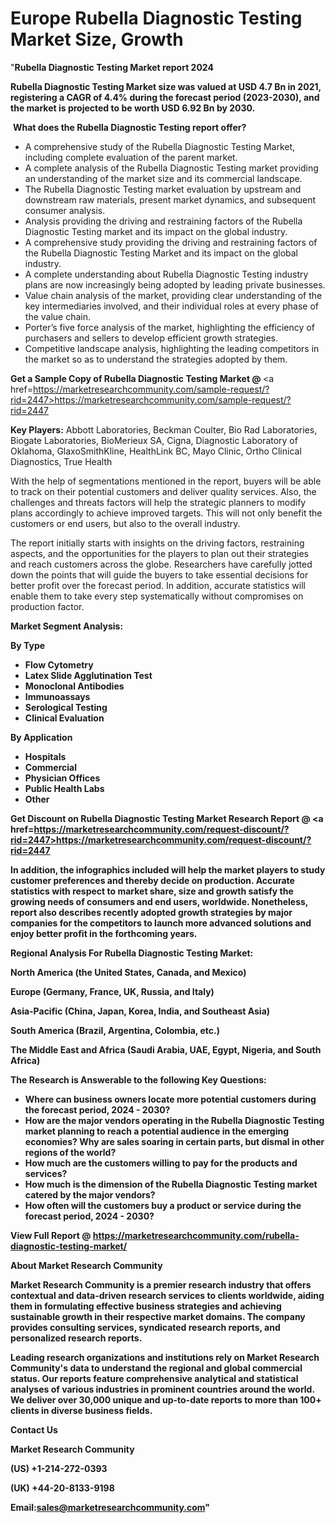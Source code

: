 # Europe Rubella Diagnostic Testing Market Size, Growth
"<strong>Rubella Diagnostic Testing Market report 2024</strong>

<strong>Rubella Diagnostic Testing Market size was valued at USD 4.7 Bn in 2021, registering a CAGR of 4.4% during the forecast period (2023-2030), and the market is projected to be worth USD 6.92 Bn by 2030.</strong>

 <strong><b>What does the Rubella Diagnostic Testing report offer?</b></strong>
<ul>
  <li>A comprehensive study of the Rubella Diagnostic Testing Market, including complete evaluation of the parent market.</li>
  <li>A complete analysis of the Rubella Diagnostic Testing market providing an understanding of the market size and its commercial landscape.</li>
  <li>The Rubella Diagnostic Testing market evaluation by upstream and downstream raw materials, present market dynamics, and subsequent consumer analysis.</li>
  <li>Analysis providing the driving and restraining factors of the Rubella Diagnostic Testing market and its impact on the global industry.</li>
  <li>A comprehensive study providing the driving and restraining factors of the Rubella Diagnostic Testing Market and its impact on the global industry.</li>
  <li>A complete understanding about Rubella Diagnostic Testing industry plans are now increasingly being adopted by leading private businesses.</li>
  <li>Value chain analysis of the market, providing clear understanding of the key intermediaries involved, and their individual roles at every phase of the value chain.</li>
  <li>Porter’s five force analysis of the market, highlighting the efficiency of purchasers and sellers to develop efficient growth strategies.</li>
  <li>Competitive landscape analysis, highlighting the leading competitors in the market so as to understand the strategies adopted by them.</li>
</ul>

<strong>Get a Sample Copy of Rubella Diagnostic Testing Market @ </strong><a href=https://marketresearchcommunity.com/sample-request/?rid=2447><u>https://marketresearchcommunity.com/sample-request/?rid=2447</u></a>

<strong>Key Players:</strong> 
Abbott Laboratories, Beckman Coulter, Bio Rad Laboratories, Biogate Laboratories, BioMerieux SA, Cigna, Diagnostic Laboratory of Oklahoma, GlaxoSmithKline, HealthLink BC, Mayo Clinic, Ortho Clinical Diagnostics, True Health

With the help of segmentations mentioned in the report, buyers will be able to track on their potential customers and deliver quality services. Also, the challenges and threats factors will help the strategic planners to modify plans accordingly to achieve improved targets. This will not only benefit the customers or end users, but also to the overall industry.

The report initially starts with insights on the driving factors, restraining aspects, and the opportunities for the players to plan out their strategies and reach customers across the globe. Researchers have carefully jotted down the points that will guide the buyers to take essential decisions for better profit over the forecast period. In addition, accurate statistics will enable them to take every step systematically without compromises on production factor.

<strong>Market Segment Analysis:</strong>


<strong><strong>By Type</strong></h4>
<ul>
 	<li>Flow Cytometry</li>
 	<li>Latex Slide Agglutination Test</li>
 	<li>Monoclonal Antibodies</li>
 	<li>Immunoassays</li>
 	<li>Serological Testing</li>
 	<li>Clinical Evaluation</li>
</ul>
<strong><strong>By Application</strong></h4>
<ul>
 	<li>Hospitals</li>
 	<li>Commercial</li>
 	<li>Physician Offices</li>
 	<li>Public Health Labs</li>
 	<li>Other</li>
</ul>

<strong>Get Discount on Rubella Diagnostic Testing Market Research Report @ </b></strong><a href=https://marketresearchcommunity.com/request-discount/?rid=2447><u>https://marketresearchcommunity.com/request-discount/?rid=2447</u></a>

In addition, the infographics included will help the market players to study customer preferences and thereby decide on production. Accurate statistics with respect to market share, size and growth satisfy the growing needs of consumers and end users, worldwide. Nonetheless, report also describes recently adopted growth strategies by major companies for the competitors to launch more advanced solutions and enjoy better profit in the forthcoming years.

<strong>Regional Analysis For Rubella Diagnostic Testing Market:</strong>

<strong>North America</strong> (the United States, Canada, and Mexico)

<strong>Europe</strong> (Germany, France, UK, Russia, and Italy)

<strong>Asia-Pacific</strong> (China, Japan, Korea, India, and Southeast Asia)

<strong>South America</strong> (Brazil, Argentina, Colombia, etc.)

<strong>The Middle East and Africa</strong> (Saudi Arabia, UAE, Egypt, Nigeria, and South Africa)

<strong>The Research is Answerable to the following Key Questions:</strong>
<ul>
 	<li>Where can business owners locate more potential customers during the forecast period, 2024 - 2030?</li>
 	<li>How are the major vendors operating in the Rubella Diagnostic Testing market planning to reach a potential audience in the emerging economies? Why are sales soaring in certain parts, but dismal in other regions of the world?</li>
 	<li>How much are the customers willing to pay for the products and services?</li>
 	<li>How much is the dimension of the Rubella Diagnostic Testing market catered by the major vendors?</li>
 	<li>How often will the customers buy a product or service during the forecast period, 2024 - 2030?</li>
</ul>

<strong>View Full Report @</strong> <a href=https://marketresearchcommunity.com/rubella-diagnostic-testing-market/>https://marketresearchcommunity.com/rubella-diagnostic-testing-market/</a>

<strong>About Market Research Community</strong>

Market Research Community is a premier research industry that offers contextual and data-driven research services to clients worldwide, aiding them in formulating effective business strategies and achieving sustainable growth in their respective market domains. The company provides consulting services, syndicated research reports, and personalized research reports.

Leading research organizations and institutions rely on Market Research Community's data to understand the regional and global commercial status. Our reports feature comprehensive analytical and statistical analyses of various industries in prominent countries around the world. We deliver over 30,000 unique and up-to-date reports to more than 100+ clients in diverse business fields.

<strong>Contact Us</strong>

<strong>Market Research Community</strong>

(US) +1-214-272-0393

(UK) +44-20-8133-9198

<strong>Email:</strong>sales@marketresearchcommunity.com"
